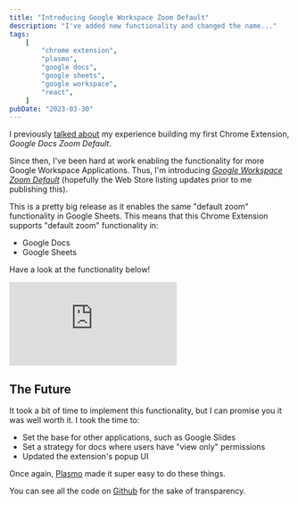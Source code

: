 ```yaml
---
title: "Introducing Google Workspace Zoom Default"
description: "I've added new functionality and changed the name..."
tags:
    [
        "chrome extension",
        "plasmo",
        "google docs",
        "google sheets",
        "google workspace",
        "react",
    ]
pubDate: "2023-03-30"
---
```


I previously [talked about](../02/my-first-chrome-extension.md) my experience building my first Chrome Extension,
_Google Docs Zoom Default_.

Since then, I've been hard at work enabling the functionality for more Google Workspace Applications. Thus, I'm
introducing _[Google Workspace Zoom Default][webstore]_ (hopefully the Web Store listing updates prior to me publishing
this).

This is a pretty big release as it enables the same "default zoom" functionality in Google Sheets. This means that this
Chrome Extension supports "default zoom" functionality in:

-   Google Docs
-   Google Sheets

Have a look at the functionality below!

<div class="youtubeWrapper">
    <iframe src="https://www.youtube.com/embed/ZbcpamEBEPU" title="YouTube video player" frameborder="0" allow="accelerometer; autoplay; clipboard-write; encrypted-media; gyroscope; picture-in-picture; web-share" allowfullscreen></iframe>
</div>

## The Future

It took a bit of time to implement this functionality, but I can promise you it was well worth it. I took the time to:

-   Set the base for other applications, such as Google Slides
-   Set a strategy for docs where users have "view only" permissions
-   Updated the extension's popup UI

Once again, [Plasmo](https://www.plasmo.com/) made it super easy to do these things.

You can see all the code on [Github][github] for the sake of transparency.

[webstore]: https://chrome.google.com/webstore/detail/google-docs-zoom-default/nflkcdlimipkgbacnfnhfecjgmojhklo
[github]: https://github.com/vernak2539/chrome-extension-google-doc-default-zoom
